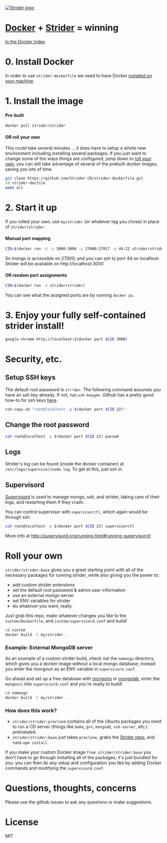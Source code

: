[![Strider logo](http://stridercd.com/img/logo.png)](http://stridercd.com)

# [Docker](http://docker.io) + [Strider](http://stridercd.com) = winning

[In the Docker Index](https://index.docker.io/u/strider/strider/)

# 0. Install Docker

In order to use `strider-dockerfile` we need to have Docker [installed on your machine](http://www.docker.io/gettingstarted/#anchor-0).

# 1. Install the image

#### Pre-built

```bash
docker pull strider/strider
```

#### OR roll your own
This could take several minutes ... it does have to setup a whole new environment
including installing several packages. If you just want to change some of the ways
things are configured, jump down to [roll your own](#roll-your-own); you can still
take advantage of several of the prebuilt docker images, saving you lots of time.

```bash
git clone https://github.com/Strider-CD/strider-dockerfile.git
cd strider-docfile
make all
```

# 2. Start it up

If you rolled your own, use `my/strider` (or whatever tag you chose) in place
of `strider/strider`.

#### Manual port mapping

```bash
CID=$(docker run -d -p 3000:3000 -p 27000:27017 -p 44:22 strider/strider)
```

So mongo is accessible on 27000, and you can ssh to port 44 on localhost.
Strider will be available on http://localhost:3000

#### OR random port assignments

```bash
CID=$(docker run -d strider/strider)
```

You can see what the assigned ports are by running `docker ps`.

# 3. Enjoy your fully self-contained strider install!

```bash
google-chrome http://localhost:$(docker port $CID 3000)
```

# Security, etc.

## Setup SSH keys

The default root password is `str!der`. The following command assumes you have
an ssh key already. If not, run `ssh-keygen`. Github has a pretty good how-to
for ssh keys [here](https://help.github.com/articles/generating-ssh-keys).

```bash
ssh-copy-id "root@localhost -p $(docker port $CID 22)"
```

## Change the root password

```bash
ssh root@localhost -p $(docker port $CID 22) passwd
```

## Logs

Strider's log can be found (inside the docker container) at
`/etc/logs/supervisor/node.log`. To get at this, just ssh in.

## Supervisord

[Supervisord](http://supervisord.org/) is used to manage mongo, ssh, and
strider, taking care of their logs, and restarting them if they crash.

You can control supervisor with `supervisorctl`, which again would be through ssh

```bash
ssh root@localhost -p $(docker port $CID 22) supervisorctl
```

More info at http://supervisord.org/running.html#running-supervisorctl

# Roll your own

`strider/strider:base` gives you a great starting point with all of the
necessary packages for running strider, while also giving you the power to:

- add custom strider extensions
- set the default root password & admin user information
- use an external mongo server
- set ENV variables for strider
- do whatever you want, really.

Just grab this repo, make whatever changes you like to the `custom/Dockerfile`,
and `custom/supervisord.conf` and build!

```bash
cd custom
docker build -t my/strider .
```

### Example: External MongoDB server

As an example of a custom strider build, check out the `nomongo` directory,
which gives you a docker image without a local mongo database; instead you
enter the mongouri as an ENV variable in `supervisord.conf`.

Go ahead and set up a free database with [mongohq](http://mongohq.com) or
[mongolab](http://mongolab.com), enter the `mongouri` into `supervisord.conf`
and you're ready to build!

```bash
cd nomongo
docker build -t my/strider .
```

### How does this work?

- `strider/strider:preclone` contains all of the Ubuntu packages you need to run
a CD server (things like `make`, `g++`, `mongodb`, `ssh-server`, etc.) preinstaled.
- `strider/strider:base` just takes `preclone`, grabs the [Strider repo](https://github.com/Strider-CD/strider),
and runs `npm install`.

If you make your custom Docker image `from strider/strider:base` you don't have to
go through installing all of the packages; it's just bundled for you. you can then
do any setup and configuration you like by adding Docker commands and modifying the
`supervisord.conf`.

# Questions, thoughts, concerns

Please use the github issues to ask any questions or make suggestions.

# License

MIT

